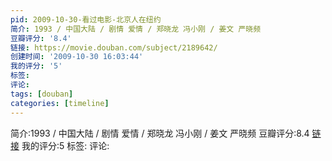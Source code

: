 ```yaml
---
pid: 2009-10-30-看过电影-北京人在纽约
简介: 1993 / 中国大陆 / 剧情 爱情 / 郑晓龙 冯小刚 / 姜文 严晓频
豆瓣评分: '8.4'
链接: https://movie.douban.com/subject/2189642/
创建时间: '2009-10-30 16:03:44'
我的评分: '5'
标签:
评论:
tags: [douban]
categories: [timeline]
---
```

简介:1993 / 中国大陆 / 剧情 爱情 / 郑晓龙 冯小刚 / 姜文 严晓频
豆瓣评分:8.4
[链接](https://movie.douban.com/subject/2189642/)
我的评分:5
标签:
评论:
